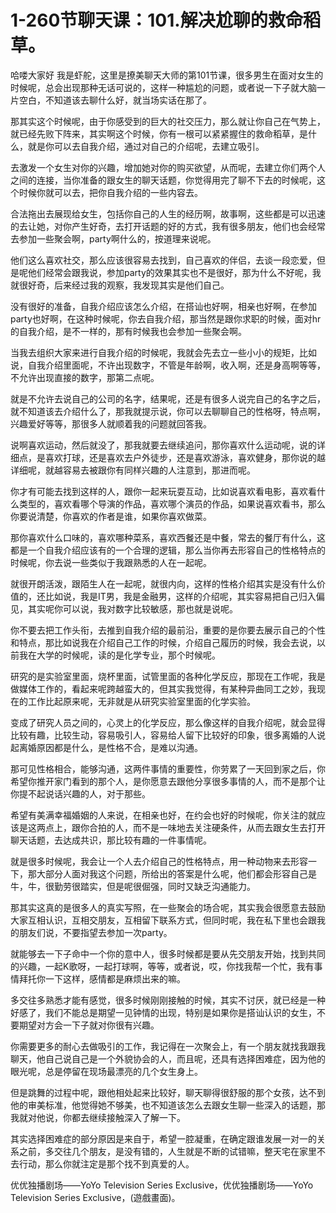 # 1-260节聊天课：101.解决尬聊的救命稻草。

哈喽大家好 我是虾舵，这里是撩美聊天大师的第101节课，很多男生在面对女生的时候呢，总会出现那种无话可说的，这样一种尴尬的问题，或者说一下子就大脑一片空白，不知道该去聊什么好，就当场实话在那了。

那其实这个时候呢，由于你感受到的巨大的社交压力，那么就让你自己在气势上，就已经先败下阵来，其实啊这个时候，你有一根可以紧紧握住的救命稻草，是什么，就是你可以去自我介绍，通过对自己的介绍呢，去建立吸引。

去激发一个女生对你的兴趣，增加她对你的购买欲望，从而呢，去建立你们两个人之间的连接，当你准备的跟女生的聊天话题，你觉得用完了聊不下去的时候呢，这个时候你就可以去，把你自我介绍的一些内容去。

合法拖出去展现给女生，包括你自己的人生的经历啊，故事啊，这些都是可以迅速的去让她，对你产生好奇，去打开话题的好的方式，我有很多朋友，他们也会经常去参加一些聚会啊，party啊什么的，按道理来说呢。

他们这么喜欢社交，那么应该很容易去找到，自己喜欢的伴侣，去谈一段恋爱，但是呢他们经常会跟我说，参加party的效果其实也不是很好，那为什么不好呢，我就很好奇，后来经过我的观察，我发现其实是他们自己。

没有很好的准备，自我介绍应该怎么介绍，在搭讪也好啊，相亲也好啊，在参加party也好啊，在这种时候呢，你去自我介绍，那当然是跟你求职的时候，面对hr的自我介绍，是不一样的，那有时候我也会参加一些聚会啊。

当我去组织大家来进行自我介绍的时候呢，我就会先去立一些小小的规矩，比如说，自我介绍里面呢，不许出现数字，不管是年龄啊，收入啊，还是身高啊等等，不允许出现直接的数字，那第二点呢。

就是不允许去说自己的公司的名字，结果呢，还是有很多人说完自己的名字之后，就不知道该去介绍什么了，那我就提示说，你可以去聊聊自己的性格呀，特点啊，兴趣爱好等等，那很多人就顺着我的问题就回答我。

说啊喜欢运动，然后就没了，那我就要去继续追问，那你喜欢什么运动呢，说的详细点，是喜欢打球，还是喜欢去户外徒步，还是喜欢游泳，喜欢健身，那你说的越详细呢，就越容易去被跟你有同样兴趣的人注意到，那进而呢。

你才有可能去找到这样的人，跟你一起来玩耍互动，比如说喜欢看电影，喜欢看什么类型的，喜欢看哪个导演的作品，喜欢哪个演员的作品，如果说喜欢看书，那么你要说清楚，你喜欢的作者是谁，如果你喜欢做菜。

那你喜欢什么口味的，喜欢哪种菜系，喜欢西餐还是中餐，常去的餐厅有什么，这都是一个自我介绍应该有的一个合理的逻辑，那么当你再去形容自己的性格特点的时候呢，你去说一些类似于我跟熟悉的人在一起呢。

就很开朗活泼，跟陌生人在一起呢，就很内向，这样的性格介绍其实是没有什么价值的，还比如说，我是IT男，我是金融男，这样的介绍呢，其实容易把自己归入偏见，其实呢你可以说，我对数字比较敏感，那也就是说呢。

你不要去把工作头衔，去推到自我介绍的最前沿，重要的是你要去展示自己的个性和特点，那比如说我在介绍自己工作的时候，介绍自己履历的时候，我会去说，以前我在大学的时候呢，读的是化学专业，那个时候呢。

研究的是实验室里面，烧杯里面，试管里面的各种化学反应，那现在工作呢，我是做媒体工作的，看起来呢跨越蛮大的，但其实我觉得，有某种异曲同工之妙，我现在的工作比起原来呢，无非就是从研究实验室里面的化学实验。

变成了研究人员之间的，心灵上的化学反应，那么像这样的自我介绍呢，就会显得比较有趣，比较生动，容易吸引人，容易给人留下比较好的印象，很多离婚的人说起离婚原因都是什么，是性格不合，是难以沟通。

那可见性格相合，能够沟通，这两件事情的重要性，你劳累了一天回到家之后，你希望你推开家门看到的那个人，是你愿意去跟他分享很多事情的人，而不是那个让你提不起说话兴趣的人，对于那些。

希望有美满幸福婚姻的人来说，在相亲也好，在约会也好的时候呢，你关注的就应该是这两点上，跟你合拍的人，而不是一味地去关注硬条件，从而去跟女生去打开聊天话题，去达成共识，那比较有趣的一件事情呢。

就是很多时候呢，我会让一个人去介绍自己的性格特点，用一种动物来去形容一下，那大部分人面对我这个问题，所给出的答案是什么呢，他们都会形容自己是牛，牛，很勤劳很踏实，但是呢很倔强，同时又缺乏沟通能力。

那其实这真的是很多人的真实写照，在一些聚会的场合呢，其实我会很愿意去鼓励大家互相认识，互相交朋友，互相留下联系方式，但同时呢，我在私下里也会跟我的朋友们说，不要指望去参加一次party。

就能够去一下子命中一个你的意中人，很多时候都是要从先交朋友开始，找到共同的兴趣，一起K歌呀，一起打球啊，等等，或者说，哎，你找我帮一个忙，我有事情拜托你一下这样，感情都是麻烦出来的嘛。

多交往多熟悉才能有感觉，很多时候刚刚接触的时候，其实不讨厌，就已经是一种好感了，我们不能总是期望一见钟情的出现，特别是如果你是搭讪认识的女生，不要期望对方会一下子就对你很有兴趣。

你需要更多的耐心去做吸引的工作，我记得在一次聚会上，有一个朋友就找我跟我聊天，他自己说自己是一个外貌协会的人，而且呢，还具有选择困难症，因为他的眼光呢，总是停留在现场最漂亮的几个女生身上。

但是跳舞的过程中呢，跟他相处起来比较好，聊天聊得很舒服的那个女孩，达不到他的审美标准，他觉得她不够美，也不知道该怎么去跟女生聊一些深入的话题，那我就对他说，你都去继续接触深入了解一下。

其实选择困难症的部分原因是来自于，希望一腔凝重，在确定跟谁发展一对一的关系之前，多交往几个朋友，是没有错的，人生就是不断的试错嘛，整天宅在家里不去行动，那么你就注定是那个找不到真爱的人。

优优独播剧场——YoYo Television Series Exclusive，优优独播剧场——YoYo Television Series Exclusive，(遊戲畫面)。

